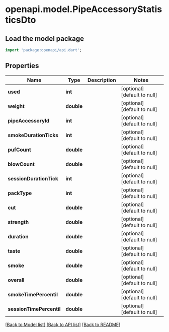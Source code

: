 # openapi.model.PipeAccessoryStatisticsDto

## Load the model package
```dart
import 'package:openapi/api.dart';
```

## Properties
Name | Type | Description | Notes
------------ | ------------- | ------------- | -------------
**used** | **int** |  | [optional] [default to null]
**weight** | **double** |  | [optional] [default to null]
**pipeAccessoryId** | **int** |  | [optional] [default to null]
**smokeDurationTicks** | **int** |  | [optional] [default to null]
**pufCount** | **double** |  | [optional] [default to null]
**blowCount** | **double** |  | [optional] [default to null]
**sessionDurationTick** | **int** |  | [optional] [default to null]
**packType** | **int** |  | [optional] [default to null]
**cut** | **double** |  | [optional] [default to null]
**strength** | **double** |  | [optional] [default to null]
**duration** | **double** |  | [optional] [default to null]
**taste** | **double** |  | [optional] [default to null]
**smoke** | **double** |  | [optional] [default to null]
**overall** | **double** |  | [optional] [default to null]
**smokeTimePercentil** | **double** |  | [optional] [default to null]
**sessionTimePercentil** | **double** |  | [optional] [default to null]

[[Back to Model list]](../README.md#documentation-for-models) [[Back to API list]](../README.md#documentation-for-api-endpoints) [[Back to README]](../README.md)



